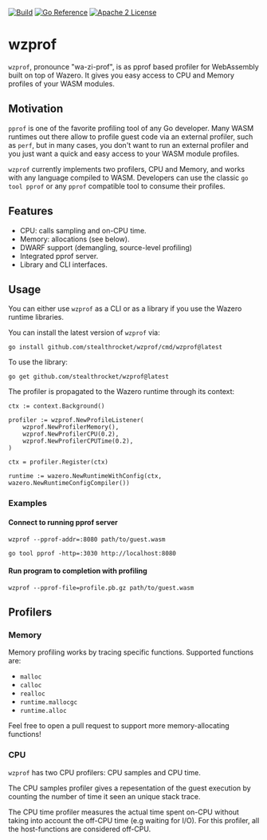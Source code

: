 [![Build](https://github.com/stealthrocket/wzprof/actions/workflows/go.yml/badge.svg)](https://github.com/stealthrocket/wzprof/actions/workflows/go.yml)
[![Go Reference](https://pkg.go.dev/badge/github.com/stealthrocket/wzprof.svg)](https://pkg.go.dev/github.com/stealthrocket/wzprof)
[![Apache 2 License](https://img.shields.io/badge/license-Apache%202-blue.svg)](LICENSE)

# wzprof

`wzprof`, pronounce "wa-zi-prof", is as pprof based profiler for WebAssembly built on top of Wazero.
It gives you easy access to CPU and Memory profiles of your WASM modules.

## Motivation

`pprof` is one of the favorite profiling tool of any Go developer. Many WASM runtimes out there allow 
to profile guest code via an external profiler, such as `perf`, but in many cases, you don't want to run 
an external profiler and you just want a quick and easy access to your WASM module profiles.

`wzprof` currently implements two profilers, CPU and Memory, and works with any language compiled to WASM.
Developers can use the classic `go tool pprof` or any `pprof` compatible tool to consume their profiles.


## Features

- CPU: calls sampling and on-CPU time.
- Memory: allocations (see below).
- DWARF support (demangling, source-level profiling)
- Integrated pprof server.
- Library and CLI interfaces.

## Usage

You can either use `wzprof` as a CLI or as a library if you use the Wazero runtime libraries.

You can install the latest version of `wzprof` via:
```
go install github.com/stealthrocket/wzprof/cmd/wzprof@latest
```

To use the library:
```
go get github.com/stealthrocket/wzprof@latest
```

The profiler is propagated to the Wazero runtime through its context:

```
ctx := context.Background()

profiler := wzprof.NewProfileListener(
    wzprof.NewProfilerMemory(),
    wzprof.NewProfilerCPU(0.2),
    wzprof.NewProfilerCPUTime(0.2),
)

ctx = profiler.Register(ctx)

runtime := wazero.NewRuntimeWithConfig(ctx, wazero.NewRuntimeConfigCompiler())
```

### Examples


#### Connect to running pprof server

```
wzprof --pprof-addr=:8080 path/to/guest.wasm
```

```
go tool pprof -http=:3030 http://localhost:8080
```

#### Run program to completion with profiling

```
wzprof --pprof-file=profile.pb.gz path/to/guest.wasm
```

## Profilers

### Memory

Memory profiling works by tracing specific functions. Supported functions are:

- `malloc`
- `calloc`
- `realloc`
- `runtime.mallocgc`
- `runtime.alloc`

Feel free to open a pull request to support more memory-allocating functions!

### CPU

`wzprof` has two CPU profilers: CPU samples and CPU time.

The CPU samples profiler gives a repesentation of the guest execution by counting
the number of time it seen an unique stack trace.

The CPU time profiler measures the actual time spent on-CPU without taking into 
account the off-CPU time (e.g waiting for I/O). For this profiler, all the host-functions
are considered off-CPU.
